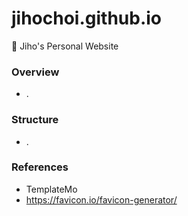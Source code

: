 # jihochoi.github.io
🏡 Jiho's Personal Website

### Overview
- .

### Structure
- .

### References
- TemplateMo
- https://favicon.io/favicon-generator/
